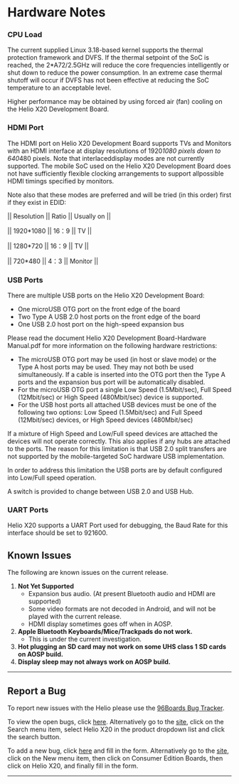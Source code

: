 # Hardware Notes


### CPU Load
 
The current supplied Linux 3.18-based kernel supports the thermal protection framework and DVFS. If the thermal setpoint of the SoC is reached, the 2*A72/2.5GHz will reduce the core frequencies intelligently or shut down to reduce the power consumption. In an extreme case thermal shutoff will occur if DVFS has not been effective at reducing the SoC temperature to an acceptable level.

Higher performance may be obtained by using forced air (fan) cooling on the Helio X20 Development Board.

### HDMI Port

The HDMI port on Helio X20 Development Board supports TVs and Monitors with an HDMI interface at display resolutions of 1920*1080 pixels down to 640*480 pixels. Note that interlaceddisplay modes are not currently supported. The mobile SoC used on the Helio X20 Development Board does not have sufficiently flexible clocking arrangements to support allpossible HDMI timings specified by monitors. 

Note also that these modes are preferred and will be tried (in this order) first if they exist in EDID:

|| Resolution  || Ratio || Usually on ||

|| 1920*1080   || 16：9 || TV         ||

|| 1280*720    || 16：9 || TV         ||

|| 720*480     || 4：3  || Monitor    ||

### USB Ports 

There are multiple USB ports on the Helio X20 Development Board:
   - One microUSB OTG port on the front edge of the board
   - Two Type A USB 2.0 host ports on the front edge of the board
   - One USB 2.0 host port on the high-speed expansion bus

Please read the document Helio X20 Development Board-Hardware Manual.pdf for more information on the following hardware restrictions:
   - The microUSB OTG port may be used (in host or slave mode) or the Type A host ports may be used. They may not both be used simultaneously. If a cable is inserted into the OTG port then the Type A ports and the expansion bus port will be automatically disabled.
   - For the microUSB OTG port a single Low Speed (1.5Mbit/sec), Full Speed (12Mbit/sec) or High Speed (480Mbit/sec) device is supported.
   - For the USB host ports all attached USB devices must be one of the following two options:
     Low Speed (1.5Mbit/sec) and Full Speed (12Mbit/sec) devices, or
     High Speed devices (480Mbit/sec)

If a mixture of High Speed and Low/Full speed devices are attached the devices will not operate correctly. This also applies if any hubs are attached to the ports.
The reason for this limitation is that USB 2.0 split transfers are not supported by the mobile-targeted SoC hardware USB implementation.

In order to address this limitation the USB ports are by default configured into Low/Full speed operation.

A switch is provided to change between USB 2.0 and USB Hub.

### UART Ports 

Helio X20 supports a UART Port used for debugging, the Baud Rate for this interface should be set to 921600. 

## Known Issues 

The following are known issues on the current release.

1. **Not Yet Supported**
   - Expansion bus audio. (At present Bluetooth audio and HDMI are supported)
   - Some video formats are not decoded in Android, and will not be played with the current release.
   - HDMI display sometimes goes off when in AOSP.
2. **Apple Bluetooth Keyboards/Mice/Trackpads do not work.**
   - This is under the current investigation.
3. **Hot plugging an SD card may not work on some UHS class 1 SD cards on AOSP build.**
4. **Display sleep may not always work on AOSP build.**


***

## Report a Bug

To report new issues with the Helio please use the [96Boards Bug Tracker](https://bugs.96boards.org).

To view the open bugs, click [here](https://bugs.96boards.org/buglist.cgi?bug_status=__open__&list_id=144&order=Importance&product=HiKey&query_format=specific).  Alternatively go to the [site](https://bugs.96boards.org/), click on the Search menu item, select Helio X20 in the product dropdown list and click the search button.

To add a new bug, click [here](https://bugs.96boards.org/enter_bug.cgi?product=HiKey) and fill in the form.  Alternatively go to the [site](https://bugs.96boards.org/), click on the New menu item, then click on Consumer Edition Boards, then click on Helio X20, and finally fill in the form.

***
